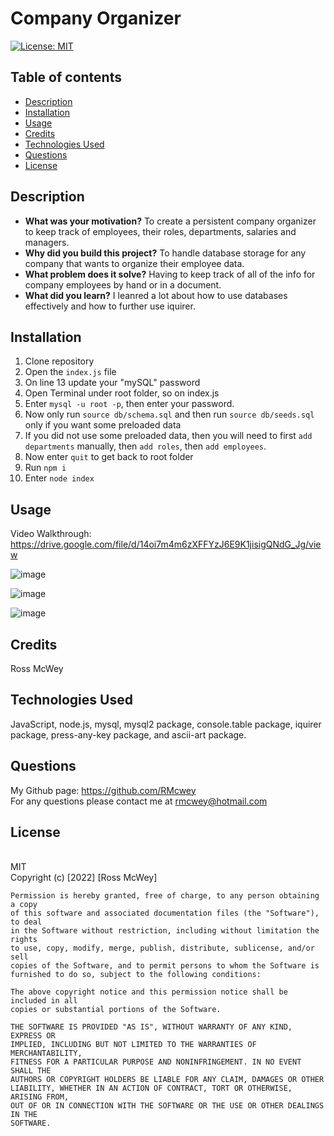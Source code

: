 # Company Organizer

[![License: MIT](https://img.shields.io/badge/License-MIT-yellow.svg)](https://opensource.org/licenses/MIT)
<br>

## Table of contents
* [Description](#description)
* [Installation](#installation)
* [Usage](#usage)
* [Credits](#credits)
* [Technologies Used](#technologies-used)
* [Questions](#questions)
* [License](#license)
    

## Description 

- **What was your motivation?** To create a persistent company organizer to keep track of employees, their roles, departments, salaries and managers.
- **Why did you build this project?** To handle database storage for any company that wants to organize their employee data.
- **What problem does it solve?** Having to keep track of all of the info for company employees by hand or in a document.
- **What did you learn?** I leanred a lot about how to use databases effectively and how to further use iquirer.

## Installation

1. Clone repository
2. Open the `index.js` file
3. On line 13 update your "mySQL" password
4. Open Terminal under root folder, so on index.js
5. Enter `mysql -u root -p`, then enter your password.
6. Now only run `source db/schema.sql` and then run `source db/seeds.sql` only if you want some preloaded data
7. If you did not use some preloaded data, then you will need to first `add departments` manually, then `add roles`, then `add employees`.
8. Now enter `quit` to get back to root folder
9. Run `npm i`
10. Enter `node index`


## Usage

Video Walkthrough: https://drive.google.com/file/d/14oi7m4m6zXFFYzJ6E9K1jisigQNdG_Jg/view

![image](https://user-images.githubusercontent.com/95650769/160247598-448dcf8e-9f52-4267-a364-1dd86b8fc89e.png)

![image](https://user-images.githubusercontent.com/95650769/160247634-dbe1b404-b20c-4962-af92-1047c502e690.png)

![image](https://user-images.githubusercontent.com/95650769/160247652-49e9de51-2129-401a-afb6-375f58e49e8f.png)

## Credits
Ross McWey

## Technologies Used
JavaScript, node.js, mysql, mysql2 package, console.table package, iquirer package, press-any-key package, and ascii-art package.


## Questions
My Github page: https://github.com/RMcwey
<br>
For any questions please contact me at rmcwey@hotmail.com

## License 
<br>
MIT
<br>
Copyright (c) [2022] [Ross McWey]

    Permission is hereby granted, free of charge, to any person obtaining a copy
    of this software and associated documentation files (the "Software"), to deal
    in the Software without restriction, including without limitation the rights
    to use, copy, modify, merge, publish, distribute, sublicense, and/or sell
    copies of the Software, and to permit persons to whom the Software is
    furnished to do so, subject to the following conditions:
    
    The above copyright notice and this permission notice shall be included in all
    copies or substantial portions of the Software.
    
    THE SOFTWARE IS PROVIDED "AS IS", WITHOUT WARRANTY OF ANY KIND, EXPRESS OR
    IMPLIED, INCLUDING BUT NOT LIMITED TO THE WARRANTIES OF MERCHANTABILITY,
    FITNESS FOR A PARTICULAR PURPOSE AND NONINFRINGEMENT. IN NO EVENT SHALL THE
    AUTHORS OR COPYRIGHT HOLDERS BE LIABLE FOR ANY CLAIM, DAMAGES OR OTHER
    LIABILITY, WHETHER IN AN ACTION OF CONTRACT, TORT OR OTHERWISE, ARISING FROM,
    OUT OF OR IN CONNECTION WITH THE SOFTWARE OR THE USE OR OTHER DEALINGS IN THE
    SOFTWARE.
    
